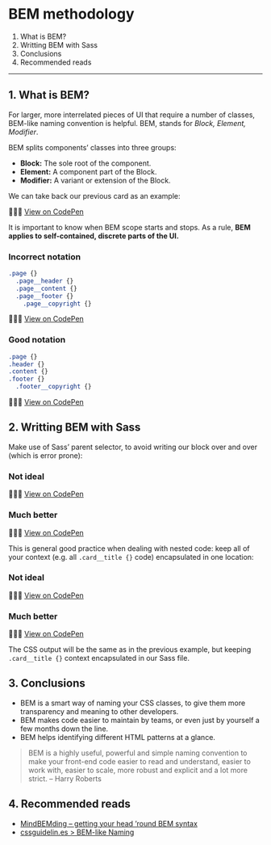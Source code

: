 # BEM methodology

1. What is BEM?
2. Writting BEM with Sass
3. Conclusions
4. Recommended reads

---

## 1. What is BEM?

For larger, more interrelated pieces of UI that require a number of classes, BEM-like naming convention is helpful. BEM, stands for _Block, Element, Modifier_.

BEM splits components’ classes into three groups:

- **Block:** The sole root of the component.
- **Element:** A component part of the Block.
- **Modifier:** A variant or extension of the Block.

We can take back our previous card as an example:

👨🏻‍💻 [View on CodePen](https://codepen.io/nadalsol/pen/vYypRgp)

It is important to know when BEM scope starts and stops. As a rule, **BEM applies to self-contained, discrete parts of the UI.**

### Incorrect notation

<!--prettier-ignore-->
```scss
.page {}
  .page__header {}
  .page__content {}
  .page__footer {}
    .page__copyright {}
```

👨🏻‍💻 [View on CodePen](https://codepen.io/nadalsol/pen/bGBavZX)

### Good notation

<!--prettier-ignore-->
```scss
.page {}
.header {}
.content {}
.footer {}
  .footer__copyright {}
```

👨🏻‍💻 [View on CodePen](https://codepen.io/nadalsol/pen/XWNVqgV)

## 2. Writting BEM with Sass

Make use of Sass’ parent selector, to avoid writing our block over and over (which is error prone):

### Not ideal

👨🏻‍💻 [View on CodePen](https://codepen.io/nadalsol/pen/RwoxyLz)

### Much better

👨🏻‍💻 [View on CodePen](https://codepen.io/nadalsol/pen/zYopjVm)

This is general good practice when dealing with nested code: keep all of your context (e.g. all `.card__title {}` code) encapsulated in one location:

### Not ideal

👨🏻‍💻 [View on CodePen](https://codepen.io/nadalsol/pen/yLVpEej)

### Much better

👨🏻‍💻 [View on CodePen](https://codepen.io/nadalsol/pen/XWNVYXy)

The CSS output will be the same as in the previous example, but keeping `.card__title {}` context encapsulated in our Sass file.

## 3. Conclusions

- BEM is a smart way of naming your CSS classes, to give them more transparency and meaning to other developers.
- BEM makes code easier to maintain by teams, or even just by yourself a few months down the line.
- BEM helps identifying different HTML patterns at a glance.

> BEM is a highly useful, powerful and simple naming convention to make your front-end code easier to read and understand, easier to work with, easier to scale, more robust and explicit and a lot more strict.
> – Harry Roberts

## 4. Recommended reads

- [MindBEMding – getting your head ’round BEM syntax](https://csswizardry.com/2013/01/mindbemding-getting-your-head-round-bem-syntax/)
- [cssguidelin.es > BEM-like Naming](https://cssguidelin.es/#bem-like-naming)
